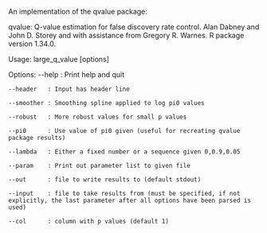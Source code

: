 An implementation of the qvalue package:

qvalue: Q-value estimation for false discovery rate control. Alan Dabney and John D. Storey and with assistance from Gregory R. Warnes. R package version 1.34.0.

Usage: large_q_value [options]

Options:
    --help     : Print help and quit
    
    --header   : Input has header line

    --smoother : Smoothing spline applied to log pi0 values

    --robust   : More robust values for small p values

    --pi0      : Use value of pi0 given (useful for recreating qvalue package results)

    --lambda   : Either a fixed number or a sequence given 0,0.9,0.05

    --param    : Print out parameter list to given file

    --out      : file to write results to (default stdout)

    --input    : file to take results from (must be specified, if not explicitly, the last parameter after all options have been parsed is used)

    --col      : column with p values (default 1)
